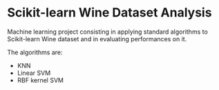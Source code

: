 # Scikit-learn Wine Dataset Analysis
Machine learning project consisting in applying standard algorithms to Scikit-learn Wine dataset and in evaluating performances on it.

The algorithms are:
- KNN
- Linear SVM
- RBF kernel SVM
